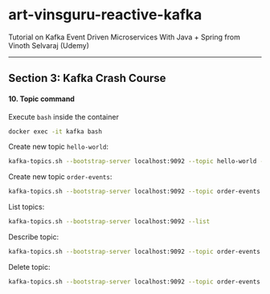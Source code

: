 # art-vinsguru-reactive-kafka

Tutorial on  Kafka Event Driven Microservices With Java + Spring from Vinoth Selvaraj (Udemy)

---

## Section 3: Kafka Crash Course

#### 10. Topic command

Execute `bash` inside the container
```sh
docker exec -it kafka bash 
```

Create new topic `hello-world`:
```sh
kafka-topics.sh --bootstrap-server localhost:9092 --topic hello-world --create
```
Create new topic `order-events`:
```sh
kafka-topics.sh --bootstrap-server localhost:9092 --topic order-events --create
```
List topics:
```sh
kafka-topics.sh --bootstrap-server localhost:9092 --list
```
Describe topic:
```sh
kafka-topics.sh --bootstrap-server localhost:9092 --topic order-events --describe
```
Delete topic:
```sh
kafka-topics.sh --bootstrap-server localhost:9092 --topic order-events --delete
```


